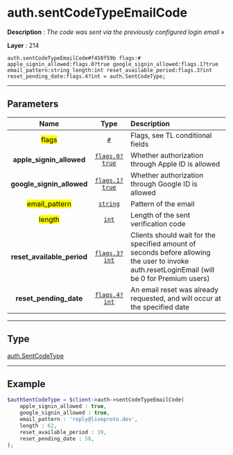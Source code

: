 # auth.sentCodeTypeEmailCode

**Description** : *The code was sent via the previously configured login email &raquo;*

**Layer** : 214

```tl
auth.sentCodeTypeEmailCode#f450f59b flags:# apple_signin_allowed:flags.0?true google_signin_allowed:flags.1?true email_pattern:string length:int reset_available_period:flags.3?int reset_pending_date:flags.4?int = auth.SentCodeType;
```

---

## Parameters

| Name | Type | Description |
| :---: | :---: | :--- |
| <mark>flags</mark> | [`#`](type/#) | Flags, see TL conditional fields |
| **apple_signin_allowed** | [`flags.0?true`](type/true) | Whether authorization through Apple ID is allowed |
| **google_signin_allowed** | [`flags.1?true`](type/true) | Whether authorization through Google ID is allowed |
| <mark>email_pattern</mark> | [`string`](type/string) | Pattern of the email |
| <mark>length</mark> | [`int`](type/int) | Length of the sent verification code |
| **reset_available_period** | [`flags.3?int`](type/int) | Clients should wait for the specified amount of seconds before allowing the user to invoke auth.resetLoginEmail (will be 0 for Premium users) |
| **reset_pending_date** | [`flags.4?int`](type/int) | An email reset was already requested, and will occur at the specified date |

---

## Type

[auth.SentCodeType](type/auth.SentCodeType)

---

## Example

```php
$authSentCodeType = $client->auth->sentCodeTypeEmailCode(
	apple_signin_allowed : true,
	google_signin_allowed : true,
	email_pattern : 'reply@liveproto.dev',
	length : 62,
	reset_available_period : 19,
	reset_pending_date : 58,
);
```